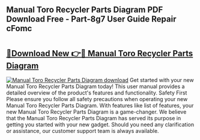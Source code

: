## Manual Toro Recycler Parts Diagram PDF Download Free - Part-8g7 User Guide Repair cFomc

# <h2><a href="http://dfmvfu.blite.top/?on=Manual+Toro+Recycler+Parts+Diagram">🔗Download New 👉🔴 Manual Toro Recycler Parts Diagram</a></h2>

[![Manual Toro Recycler Parts Diagram download](https://i.imgur.com/lujVjoI.png)](http://dfmvfu.blite.top/?on=Manual+Toro+Recycler+Parts+Diagram)
Get started with your new Manual Toro Recycler Parts Diagram today! This user manual provides a detailed overview of the product's features and functionality. Safety First Please ensure you follow all safety precautions when operating your new Manual Toro Recycler Parts Diagram. With features like list of features, your new Manual Toro Recycler Parts Diagram is a game-changer. We believe that the Manual Toro Recycler Parts Diagram has served its purpose in getting you started with your new gadget. Should you need any clarification or assistance, our customer support team is always available.
